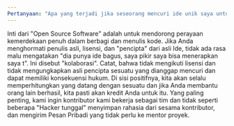 ```yaml
---
Pertanyaan: "Apa yang terjadi jika seseorang mencuri ide unik saya untuk memecahkan sebuah proyek?"
---
```

Inti dari "Open Source Software" adalah untuk mendorong perayaan
kemerdekaan penuh dalam berbagi dan menulis kode.
Jika Anda menghormati penulis asli, lisensi, dan "pencipta" dari asli
Ide, tidak ada rasa malu mengatakan "dia punya ide bagus, saya pikir saya bisa menerapkan
saya t".
Ini disebut "kolaborasi".
Catat, bahwa tidak mengikuti lisensi dan tidak mengungkapkan asli
pencipta sesuatu yang dianggap mencuri dan dapat memiliki konsekuensi hukum.
Di sisi positifnya, kita akan selalu memperhitungkan yang datang dengan sesuatu
dan jika Anda membantu orang lain berhasil, kita pasti akan kredit Anda untuk itu.
Yang paling penting, kami ingin kontributor kami bekerja sebagai tim dan tidak seperti beberapa
"Hacker tunggal" menyimpan rahasia dari sesama kontributor, dan mengirim
Pesan Pribadi yang tidak perlu ke mentor proyek.

